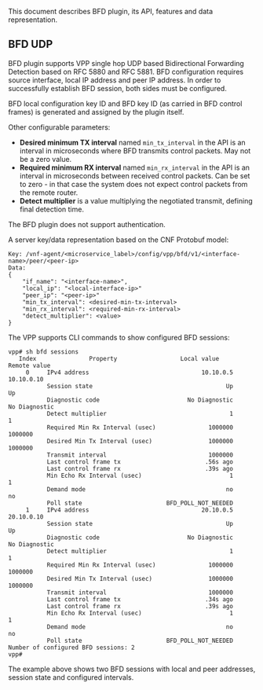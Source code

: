 This document describes BFD plugin, its API, features and data representation.

BFD UDP
-------

BFD plugin supports VPP single hop UDP based Bidirectional Forwarding Detection based on RFC 5880 and RFC 5881.
BFD configuration requires source interface, local IP address and peer IP address. In order to successfully establish
BFD session, both sides must be configured.

BFD local configuration key ID and BFD key ID (as carried in BFD control frames) is generated
and assigned by the plugin itself.

Other configurable parameters:

* **Desired minimum TX interval** named `min_tx_interval` in the API is an interval in microseconds where BFD
  transmits control packets. May not be a zero value.  
* **Required minimum RX interval** named `min_rx_interval` in the API is an interval in microseconds between
  received control packets. Can be set to zero - in that case the system does not expect control packets
  from the remote router.
* **Detect multiplier** is a value multiplying the negotiated transmit, defining final detection time.

The BFD plugin does not support authentication.

A server key/data representation based on the CNF Protobuf model:
```
Key: /vnf-agent/<microservice_label>/config/vpp/bfd/v1/<interface-name>/peer/<peer-ip>
Data: 
{
    "if_name": "<interface-name>", 
    "local_ip": "<local-interface-ip>"
    "peer_ip": "<peer-ip>"
    "min_tx_interval": <desired-min-tx-interval>
    "min_rx_interval": <required-min-rx-interval>
    "detect_multiplier": <value>
}
``` 

The VPP supports CLI commands to show configured BFD sessions:
```
vpp# sh bfd sessions   
   Index               Property                  Local value         Remote value    
     0     IPv4 address                                10.10.0.5           10.10.0.10
           Session state                                      Up                   Up
           Diagnostic code                         No Diagnostic        No Diagnostic
           Detect multiplier                                   1                    1
           Required Min Rx Interval (usec)               1000000              1000000
           Desired Min Tx Interval (usec)                1000000              1000000
           Transmit interval                             1000000
           Last control frame tx                        .56s ago
           Last control frame rx                        .39s ago
           Min Echo Rx Interval (usec)                         1                    1
           Demand mode                                        no                   no
           Poll state                        BFD_POLL_NOT_NEEDED
     1     IPv4 address                                20.10.0.5           20.10.0.10
           Session state                                      Up                   Up
           Diagnostic code                         No Diagnostic        No Diagnostic
           Detect multiplier                                   1                    1
           Required Min Rx Interval (usec)               1000000              1000000
           Desired Min Tx Interval (usec)                1000000              1000000
           Transmit interval                             1000000
           Last control frame tx                        .34s ago
           Last control frame rx                        .39s ago
           Min Echo Rx Interval (usec)                         1                    1
           Demand mode                                        no                   no
           Poll state                        BFD_POLL_NOT_NEEDED
Number of configured BFD sessions: 2
vpp# 
```

The example above shows two BFD sessions with local and peer addresses,
session state and configured intervals.

